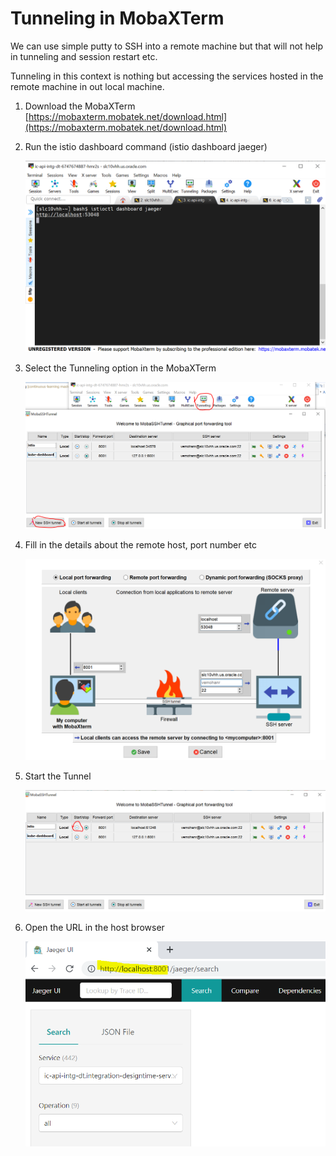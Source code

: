 # Tunneling in MobaXTerm
We can use simple putty to SSH into a remote machine but that will not help in tunneling and session restart etc. 

Tunneling in this context is nothing but accessing the services hosted in the remote machine in out local machine.

1. Download the MobaXTerm [https://mobaxterm.mobatek.net/download.html](https://mobaxterm.mobatek.net/download.html)

2. Run the istio dashboard command (istio dashboard jaeger)
		
   <img src="resources/tunneling/StartingIstio.PNG" alt="StartingIstio" width="500"/>

3. Select the Tunneling option in the MobaXTerm
   
   <img src="resources/tunneling/SelectTunneling.PNG" alt="StartingIstio" width="500"/>
   
4. Fill in the details about the remote host, port number etc

   <img src="resources/tunneling/FillTheFields.PNG" alt="StartingIstio" width="500"/>
   
5. Start the Tunnel   

   <img src="resources/tunneling/StartTheTunnel.PNG" alt="StartingIstio" width="500"/>
   
6. Open the URL in the host browser

   <img src="resources/tunneling/OpenTheUrl.PNG" alt="StartingIstio" width="500"/>      